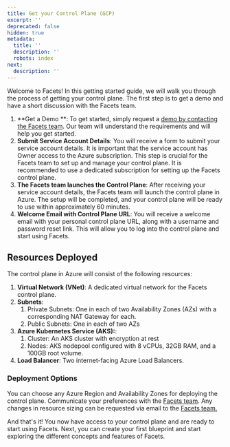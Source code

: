 ```yaml
---
title: Get your Control Plane (GCP)
excerpt: ''
deprecated: false
hidden: true
metadata:
  title: ''
  description: ''
  robots: index
next:
  description: ''
---
```

Welcome to Facets! In this getting started guide, we will walk you through the process of getting your control plane. The first step is to get a demo and have a short discussion with the Facets team.

1. **Get a Demo **: To get started, simply request a [demo by contacting the Facets team](https://www.facets.cloud/demo). Our team will understand the requirements and will help you get started. 
2. **Submit Service Account Details**: You will receive a form to submit your service account details. It is important that the service account has Owner access to the Azure subscription. This step is crucial for the Facets team to set up and manage your control plane. It is recommended to use a dedicated subscription for setting up the Facets control plane.
3. **The Facets team launches the Control Plane**: After receiving your service account details, the Facets team will launch the control plane in Azure. The setup will be completed, and your control plane will be ready to use within approximately 60 minutes.
4. **Welcome Email with Control Plane URL**: You will receive a welcome email with your personal control plane URL, along with a username and password reset link. This will allow you to log into the control plane and start using Facets.

## Resources Deployed

The control plane in Azure will consist of the following resources:

1. **Virtual Network (VNet)**: A dedicated virtual network for the Facets control plane.
2. **Subnets**:
   1. Private Subnets: One in each of two Availability Zones (AZs) with a corresponding NAT Gateway for each.
   2. Public Subnets: One in each of two AZs
3. **Azure Kubernetes Service (AKS):**:
   1. Cluster: An AKS cluster with encryption at rest
   2. Nodes: AKS nodepool configured with 8 vCPUs, 32GB RAM, and a 100GB root volume.
4. **Load Balancer**: Two internet-facing Azure Load Balancers.

### Deployment Options

You can choose any Azure Region and Availability Zones for deploying the control plane. Communicate your preferences with the [Facets team](support@facets.cloud). Any changes in resource sizing can be requested via email to the [Facets team.](support@facets.cloud)

And that's it! You now have access to your control plane and are ready to start using Facets. Next, you can create your first blueprint and start exploring the different concepts and features of Facets.